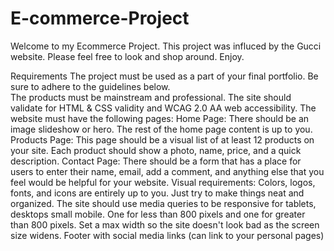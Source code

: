 # E-commerce-Project

Welcome to my Ecommerce Project. 
This project was influced by the Gucci website. 
Please feel free to look and shop around. 
Enjoy.


Requirements
The project must be used as a part of your final portfolio.  Be sure to adhere to the guidelines below.  
The products must be mainstream and professional. 
The site should validate for HTML & CSS validity and WCAG 2.0 AA web accessibility.
The website must have the following pages: 
Home Page: There should be an image slideshow or hero. The rest of the home page content is up to you.
Products Page: This page should be a visual list of at least 12 products on your site. Each product should show a photo, name, price, and a quick description. 
Contact Page: There should be a form that has a place for users to enter their name, email, add a comment, and anything else that you feel would be helpful for your website.
Visual requirements: 
Colors, logos, fonts, and icons are entirely up to you. Just try to make things neat and organized.
The site should use media queries to be responsive for tablets, desktops small mobile. One for less than 800 pixels and one for greater than 800 pixels. Set a max width so the site doesn't look bad as the screen size widens. 
Footer with social media links (can link to your personal pages)


